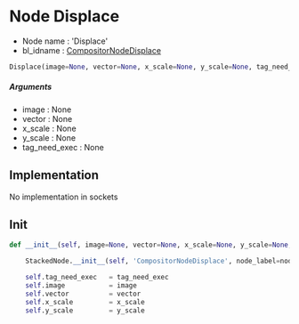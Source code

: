 # Node Displace

- Node name : 'Displace'
- bl_idname : [CompositorNodeDisplace](https://docs.blender.org/api/current/bpy.types.{bl_idname}.html)


``` python
Displace(image=None, vector=None, x_scale=None, y_scale=None, tag_need_exec=None, node_label=None, node_color=None)
```
##### Arguments

- image : None
- vector : None
- x_scale : None
- y_scale : None
- tag_need_exec : None

## Implementation

No implementation in sockets

## Init

``` python
def __init__(self, image=None, vector=None, x_scale=None, y_scale=None, tag_need_exec=None, node_label=None, node_color=None):

    StackedNode.__init__(self, 'CompositorNodeDisplace', node_label=node_label, node_color=node_color)

    self.tag_need_exec   = tag_need_exec
    self.image           = image
    self.vector          = vector
    self.x_scale         = x_scale
    self.y_scale         = y_scale
```
